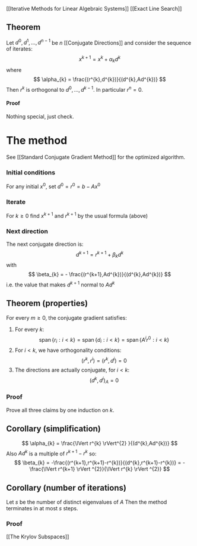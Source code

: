 [[Iterative Methods for Linear Algebraic Systems]]
[[Exact Line Search]]
## Theorem
Let $d^{0},d^{1},\dots,d^{n-1}$ be $n$ [[Conjugate Directions]]
and consider the sequence of iterates:
$$
x^{k+1}= x^{k} + \alpha_{k} d^{k}
$$
where 
$$
\alpha_{k} = \frac{(r^{k},d^{k})}{(d^{k},Ad^{k})}
$$
Then $r^{k}$ is orthogonal to $d^{0},\dots,d^{k-1}$.
In particular $r^{n}=0$.
#### Proof
Nothing special, just check.

# The method
See [[Standard Conjugate Gradient Method]] for the optimized algorithm.
### Initial conditions
For any initial $x^{0}$, set $d^{0}=r^{0}=b-Ax^{0}$
### Iterate
For $k\geq 0$ find $x^{k+1}$ and $r^{k+1}$ by the usual formula (above)
### Next direction
The next conjugate direction is:
$$
d^{k+1} = r^{k+1} +\beta_{k} d^{k}
$$
with
$$
\beta_{k} = - \frac{(r^{k+1},Ad^{k})}{(d^{k},Ad^{k})}
$$
i.e. the value that makes $d^{k+1}$ normal to $Ad^{k}$
## Theorem (properties)
For every $m\geq 0$, the conjugate gradient satisfies:
1. For every $k$:
$$
\operatorname{span}\{ r_{i} : i<k\}=\operatorname{span}\{ d_{i} : i<k\}=\operatorname{span}\{ A^{i}r^{0}:i<k \}
$$
2. For $i<k$, we have orthogonality conditions:
$$
(r^{k},r^{i})=(r^{k},d^{i}) = 0
$$
3. The directions are actually conjugate, for $i<k$:
$$
(d^{k},d^{i})_{A} = 0
$$
### Proof
Prove all three claims by one induction on $k$.
## Corollary (simplification)
$$
\alpha_{k} = \frac{\lVert r^{k} \rVert^{2} }{(d^{k},Ad^{k})}
$$
Also $Ad^{k}$ is a multiple of $r^{k+1}-r^{k}$ so:
$$
\beta_{k} = -\frac{(r^{k+1},r^{k+1}-r^{k})}{(d^{k},r^{k+1}-r^{k})} =  - \frac{\lVert r^{k+1} \rVert ^{2}}{\lVert r^{k} \rVert ^{2}}
$$
## Corollary (number of iterations)
Let $s$ be the number of distinct eigenvalues of $A$
Then the method terminates in at most $s$ steps.
### Proof
[[The Krylov Subspaces]]